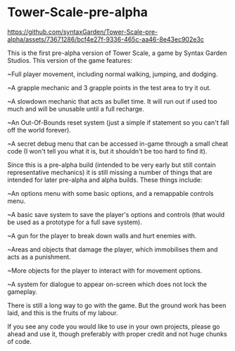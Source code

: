 # Tower-Scale-pre-alpha



https://github.com/syntaxGarden/Tower-Scale-pre-alpha/assets/73671286/bcf4e27f-9336-465c-aa46-8e43ec902e3c



This is the first pre-alpha version of Tower Scale, a game by Syntax Garden Studios. This version of the game features:

  ~Full player movement, including normal walking, jumping, and dodging.
  
  ~A grapple mechanic and 3 grapple points in the test area to try it out.
  
  ~A slowdown mechanic that acts as bullet time. It will run out if used too much and will be unusable until a full recharge.
  
  ~An Out-Of-Bounds reset system (just a simple if statement so you can't fall off the world forever).
  
  ~A secret debug menu that can be accessed in-game through a small cheat code (I won't tell you what it is, but it shouldn't be too hard to find it).
  

Since this is a pre-alpha build (intended to be very early but still contain representative mechanics) it is still missing a number of things that are intended for later pre-alpha and alpha builds.
These things include:

  ~An options menu with some basic options, and a remappable controls menu.
  
  ~A basic save system to save the player's options and controls (that would be used as a prototype for a full save system).
  
  ~A gun for the player to break down walls and hurt enemies with.
  
  ~Areas and objects that damage the player, which immobilises them and acts as a punishment.
  
  ~More objects for the player to interact with for movement options.
  
  ~A system for dialogue to appear on-screen which does not lock the gameplay.
  

  There is still a long way to go with the game. But the ground work has been laid, and this is the fruits of my labour. 
  
  If you see any code you would like to use in your own projects, please go ahead and use it, though preferably with proper credit and not huge chunks of code.

